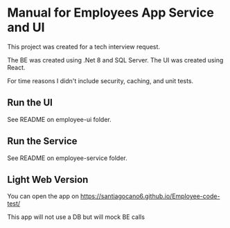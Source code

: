 # Manual for Employees App Service and UI

This project was created for a tech interview request.

The BE was created using .Net 8 and SQL Server.
The UI was created using React.

For time reasons I didn't include security, caching, and unit tests.

## Run the UI

See README on employee-ui folder.

## Run the Service

See README on employee-service folder.

## Light Web Version

You can open the app on https://santiagocano6.github.io/Employee-code-test/

This app will not use a DB but will mock BE calls
